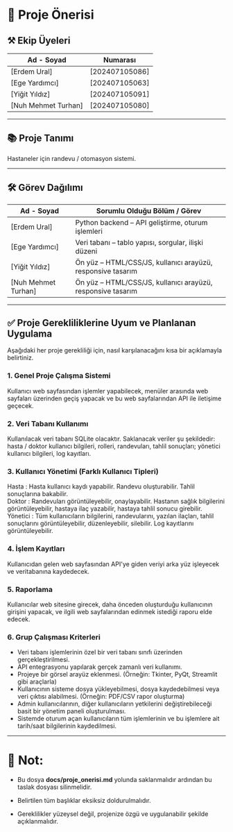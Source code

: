 
# 📄 Proje Önerisi

  

## ⚒️ Ekip Üyeleri

  

| Ad - Soyad |  Numarası |
|----------------------|-------------------|
| [Erdem Ural]           | [202407105086]          |
| [Ege Yardımcı]           | [202407105063]          |
| [Yiğit Yıldız]           | [202407105091]          |
| [Nuh Mehmet Turhan]           | [202407105080]          |

  

---

  

## 📚 Proje Tanımı

  

Hastaneler için randevu / otomasyon sistemi.

  

---

  

## 🛠️ Görev Dağılımı

  

| Ad - Soyad | Sorumlu Olduğu Bölüm / Görev       |
|----------------------|------------------------------------|
| [Erdem Ural]           | Python backend – API geliştirme, oturum işlemleri |
| [Ege Yardımcı]           | Veri tabanı – tablo yapısı, sorgular, ilişki düzeni |
| [Yiğit Yıldız]           | Ön yüz – HTML/CSS/JS, kullanıcı arayüzü, responsive tasarım |
| [Nuh Mehmet Turhan]           | Ön yüz – HTML/CSS/JS, kullanıcı arayüzü, responsive tasarım |

  

---

  

## ✅ Proje Gerekliliklerine Uyum ve Planlanan Uygulama

  

Aşağıdaki her proje gerekliliği için, nasıl karşılanacağını kısa bir açıklamayla belirtiniz.

  

### 1. Genel Proje Çalışma Sistemi

Kullanıcı web sayfasından işlemler yapabilecek, menüler arasında web sayfaları üzerinden geçiş yapacak ve bu web sayfalarından API ile iletişime geçecek.

  

### 2. Veri Tabanı Kullanımı

Kullanılacak veri tabanı SQLite olacaktır. Saklanacak veriler şu şekildedir: hasta / doktor kullanıcı bilgileri, rolleri, randevuları, tahlil sonuçları; yönetici kullanıcı bilgileri, log kayıtları.

  

### 3. Kullanıcı Yönetimi (Farklı Kullanıcı Tipleri)

Hasta : Hasta kullanıcı kaydı yapabilir. Randevu oluşturabilir. Tahlil sonuçlarına bakabilir.\
Doktor : Randevuları görüntüleyebilir, onaylayabilir. Hastanın sağlık bilgilerini görüntüleyebilir, hastaya ilaç yazabilir, hastaya tahlil sonucu girebilir.\
Yönetici : Tüm kullanıcıların bilgilerini, randevularını, yazılan ilaçları, tahlil sonuçlarını görüntüleyebilir, düzenleyebilir, silebilir. Log kayıtlarını görüntüleyebilir.



### 4. İşlem Kayıtları

Kullanıcıdan gelen web sayfasından API'ye giden veriyi arka yüz işleyecek ve veritabanına kaydedecek.

  

### 5. Raporlama

Kullanıcılar web sitesine girecek, daha önceden oluşturduğu kullanıcının girişini yapacak, ve ilgili web sayfalarından edinmek istediği raporu elde edecek.
  

### 6. Grup Çalışması Kriterleri

- Veri tabanı işlemlerinin özel bir veri tabanı sınıfı üzerinden gerçekleştirilmesi.
- API entegrasyonu yapılarak gerçek zamanlı veri kullanımı.
- Projeye bir görsel arayüz eklenmesi. (Örneğin: Tkinter, PyQt, Streamlit gibi araçlarla)
- Kullanıcının sisteme dosya yükleyebilmesi, dosya kaydedebilmesi veya veri çıktısı alabilmesi. (Örneğin: PDF/CSV rapor oluşturma)
- Admin kullanıcılarının, diğer kullanıcıların yetkilerini değiştirebileceği basit bir yönetim paneli oluşturulması.
- Sistemde oturum açan kullanıcıların tüm işlemlerinin ve bu işlemlere ait tarih/saat bilgilerinin kaydedilmesi.
  


---

  

# 📌 Not:

- Bu dosya **docs/proje_onerisi.md** yolunda saklanmalıdır ardından bu taslak dosyası silinmelidir.

- Belirtilen tüm başlıklar eksiksiz doldurulmalıdır.

- Gereklilikler yüzeysel değil, projenize özgü ve uygulanabilir şekilde açıklanmalıdır.
